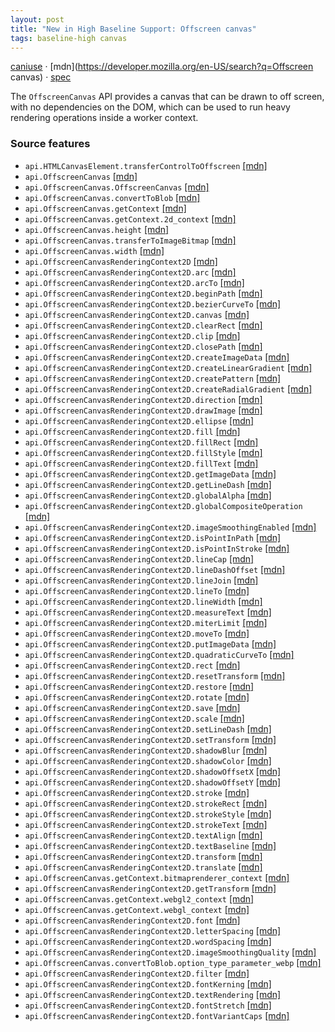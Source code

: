 ```yaml
---
layout: post
title: "New in High Baseline Support: Offscreen canvas"
tags: baseline-high canvas
---
```


[caniuse](https://caniuse.com/?search=offscreen-canvas) · [mdn](https://developer.mozilla.org/en-US/search?q=Offscreen canvas) · [spec](https://html.spec.whatwg.org/multipage/canvas.html#the-offscreencanvas-interface)

The `OffscreenCanvas` API provides a canvas that can be drawn to off screen, with no dependencies on the DOM, which can be used to run heavy rendering operations inside a worker context.

### Source features

- ``api.HTMLCanvasElement.transferControlToOffscreen`` [[mdn]](https://developer.mozilla.org/en-US/search?q=api.HTMLCanvasElement.transferControlToOffscreen)
- ``api.OffscreenCanvas`` [[mdn]](https://developer.mozilla.org/en-US/search?q=api.OffscreenCanvas)
- ``api.OffscreenCanvas.OffscreenCanvas`` [[mdn]](https://developer.mozilla.org/en-US/search?q=api.OffscreenCanvas.OffscreenCanvas)
- ``api.OffscreenCanvas.convertToBlob`` [[mdn]](https://developer.mozilla.org/en-US/search?q=api.OffscreenCanvas.convertToBlob)
- ``api.OffscreenCanvas.getContext`` [[mdn]](https://developer.mozilla.org/en-US/search?q=api.OffscreenCanvas.getContext)
- ``api.OffscreenCanvas.getContext.2d_context`` [[mdn]](https://developer.mozilla.org/en-US/search?q=api.OffscreenCanvas.getContext.2d_context)
- ``api.OffscreenCanvas.height`` [[mdn]](https://developer.mozilla.org/en-US/search?q=api.OffscreenCanvas.height)
- ``api.OffscreenCanvas.transferToImageBitmap`` [[mdn]](https://developer.mozilla.org/en-US/search?q=api.OffscreenCanvas.transferToImageBitmap)
- ``api.OffscreenCanvas.width`` [[mdn]](https://developer.mozilla.org/en-US/search?q=api.OffscreenCanvas.width)
- ``api.OffscreenCanvasRenderingContext2D`` [[mdn]](https://developer.mozilla.org/en-US/search?q=api.OffscreenCanvasRenderingContext2D)
- ``api.OffscreenCanvasRenderingContext2D.arc`` [[mdn]](https://developer.mozilla.org/en-US/search?q=api.OffscreenCanvasRenderingContext2D.arc)
- ``api.OffscreenCanvasRenderingContext2D.arcTo`` [[mdn]](https://developer.mozilla.org/en-US/search?q=api.OffscreenCanvasRenderingContext2D.arcTo)
- ``api.OffscreenCanvasRenderingContext2D.beginPath`` [[mdn]](https://developer.mozilla.org/en-US/search?q=api.OffscreenCanvasRenderingContext2D.beginPath)
- ``api.OffscreenCanvasRenderingContext2D.bezierCurveTo`` [[mdn]](https://developer.mozilla.org/en-US/search?q=api.OffscreenCanvasRenderingContext2D.bezierCurveTo)
- ``api.OffscreenCanvasRenderingContext2D.canvas`` [[mdn]](https://developer.mozilla.org/en-US/search?q=api.OffscreenCanvasRenderingContext2D.canvas)
- ``api.OffscreenCanvasRenderingContext2D.clearRect`` [[mdn]](https://developer.mozilla.org/en-US/search?q=api.OffscreenCanvasRenderingContext2D.clearRect)
- ``api.OffscreenCanvasRenderingContext2D.clip`` [[mdn]](https://developer.mozilla.org/en-US/search?q=api.OffscreenCanvasRenderingContext2D.clip)
- ``api.OffscreenCanvasRenderingContext2D.closePath`` [[mdn]](https://developer.mozilla.org/en-US/search?q=api.OffscreenCanvasRenderingContext2D.closePath)
- ``api.OffscreenCanvasRenderingContext2D.createImageData`` [[mdn]](https://developer.mozilla.org/en-US/search?q=api.OffscreenCanvasRenderingContext2D.createImageData)
- ``api.OffscreenCanvasRenderingContext2D.createLinearGradient`` [[mdn]](https://developer.mozilla.org/en-US/search?q=api.OffscreenCanvasRenderingContext2D.createLinearGradient)
- ``api.OffscreenCanvasRenderingContext2D.createPattern`` [[mdn]](https://developer.mozilla.org/en-US/search?q=api.OffscreenCanvasRenderingContext2D.createPattern)
- ``api.OffscreenCanvasRenderingContext2D.createRadialGradient`` [[mdn]](https://developer.mozilla.org/en-US/search?q=api.OffscreenCanvasRenderingContext2D.createRadialGradient)
- ``api.OffscreenCanvasRenderingContext2D.direction`` [[mdn]](https://developer.mozilla.org/en-US/search?q=api.OffscreenCanvasRenderingContext2D.direction)
- ``api.OffscreenCanvasRenderingContext2D.drawImage`` [[mdn]](https://developer.mozilla.org/en-US/search?q=api.OffscreenCanvasRenderingContext2D.drawImage)
- ``api.OffscreenCanvasRenderingContext2D.ellipse`` [[mdn]](https://developer.mozilla.org/en-US/search?q=api.OffscreenCanvasRenderingContext2D.ellipse)
- ``api.OffscreenCanvasRenderingContext2D.fill`` [[mdn]](https://developer.mozilla.org/en-US/search?q=api.OffscreenCanvasRenderingContext2D.fill)
- ``api.OffscreenCanvasRenderingContext2D.fillRect`` [[mdn]](https://developer.mozilla.org/en-US/search?q=api.OffscreenCanvasRenderingContext2D.fillRect)
- ``api.OffscreenCanvasRenderingContext2D.fillStyle`` [[mdn]](https://developer.mozilla.org/en-US/search?q=api.OffscreenCanvasRenderingContext2D.fillStyle)
- ``api.OffscreenCanvasRenderingContext2D.fillText`` [[mdn]](https://developer.mozilla.org/en-US/search?q=api.OffscreenCanvasRenderingContext2D.fillText)
- ``api.OffscreenCanvasRenderingContext2D.getImageData`` [[mdn]](https://developer.mozilla.org/en-US/search?q=api.OffscreenCanvasRenderingContext2D.getImageData)
- ``api.OffscreenCanvasRenderingContext2D.getLineDash`` [[mdn]](https://developer.mozilla.org/en-US/search?q=api.OffscreenCanvasRenderingContext2D.getLineDash)
- ``api.OffscreenCanvasRenderingContext2D.globalAlpha`` [[mdn]](https://developer.mozilla.org/en-US/search?q=api.OffscreenCanvasRenderingContext2D.globalAlpha)
- ``api.OffscreenCanvasRenderingContext2D.globalCompositeOperation`` [[mdn]](https://developer.mozilla.org/en-US/search?q=api.OffscreenCanvasRenderingContext2D.globalCompositeOperation)
- ``api.OffscreenCanvasRenderingContext2D.imageSmoothingEnabled`` [[mdn]](https://developer.mozilla.org/en-US/search?q=api.OffscreenCanvasRenderingContext2D.imageSmoothingEnabled)
- ``api.OffscreenCanvasRenderingContext2D.isPointInPath`` [[mdn]](https://developer.mozilla.org/en-US/search?q=api.OffscreenCanvasRenderingContext2D.isPointInPath)
- ``api.OffscreenCanvasRenderingContext2D.isPointInStroke`` [[mdn]](https://developer.mozilla.org/en-US/search?q=api.OffscreenCanvasRenderingContext2D.isPointInStroke)
- ``api.OffscreenCanvasRenderingContext2D.lineCap`` [[mdn]](https://developer.mozilla.org/en-US/search?q=api.OffscreenCanvasRenderingContext2D.lineCap)
- ``api.OffscreenCanvasRenderingContext2D.lineDashOffset`` [[mdn]](https://developer.mozilla.org/en-US/search?q=api.OffscreenCanvasRenderingContext2D.lineDashOffset)
- ``api.OffscreenCanvasRenderingContext2D.lineJoin`` [[mdn]](https://developer.mozilla.org/en-US/search?q=api.OffscreenCanvasRenderingContext2D.lineJoin)
- ``api.OffscreenCanvasRenderingContext2D.lineTo`` [[mdn]](https://developer.mozilla.org/en-US/search?q=api.OffscreenCanvasRenderingContext2D.lineTo)
- ``api.OffscreenCanvasRenderingContext2D.lineWidth`` [[mdn]](https://developer.mozilla.org/en-US/search?q=api.OffscreenCanvasRenderingContext2D.lineWidth)
- ``api.OffscreenCanvasRenderingContext2D.measureText`` [[mdn]](https://developer.mozilla.org/en-US/search?q=api.OffscreenCanvasRenderingContext2D.measureText)
- ``api.OffscreenCanvasRenderingContext2D.miterLimit`` [[mdn]](https://developer.mozilla.org/en-US/search?q=api.OffscreenCanvasRenderingContext2D.miterLimit)
- ``api.OffscreenCanvasRenderingContext2D.moveTo`` [[mdn]](https://developer.mozilla.org/en-US/search?q=api.OffscreenCanvasRenderingContext2D.moveTo)
- ``api.OffscreenCanvasRenderingContext2D.putImageData`` [[mdn]](https://developer.mozilla.org/en-US/search?q=api.OffscreenCanvasRenderingContext2D.putImageData)
- ``api.OffscreenCanvasRenderingContext2D.quadraticCurveTo`` [[mdn]](https://developer.mozilla.org/en-US/search?q=api.OffscreenCanvasRenderingContext2D.quadraticCurveTo)
- ``api.OffscreenCanvasRenderingContext2D.rect`` [[mdn]](https://developer.mozilla.org/en-US/search?q=api.OffscreenCanvasRenderingContext2D.rect)
- ``api.OffscreenCanvasRenderingContext2D.resetTransform`` [[mdn]](https://developer.mozilla.org/en-US/search?q=api.OffscreenCanvasRenderingContext2D.resetTransform)
- ``api.OffscreenCanvasRenderingContext2D.restore`` [[mdn]](https://developer.mozilla.org/en-US/search?q=api.OffscreenCanvasRenderingContext2D.restore)
- ``api.OffscreenCanvasRenderingContext2D.rotate`` [[mdn]](https://developer.mozilla.org/en-US/search?q=api.OffscreenCanvasRenderingContext2D.rotate)
- ``api.OffscreenCanvasRenderingContext2D.save`` [[mdn]](https://developer.mozilla.org/en-US/search?q=api.OffscreenCanvasRenderingContext2D.save)
- ``api.OffscreenCanvasRenderingContext2D.scale`` [[mdn]](https://developer.mozilla.org/en-US/search?q=api.OffscreenCanvasRenderingContext2D.scale)
- ``api.OffscreenCanvasRenderingContext2D.setLineDash`` [[mdn]](https://developer.mozilla.org/en-US/search?q=api.OffscreenCanvasRenderingContext2D.setLineDash)
- ``api.OffscreenCanvasRenderingContext2D.setTransform`` [[mdn]](https://developer.mozilla.org/en-US/search?q=api.OffscreenCanvasRenderingContext2D.setTransform)
- ``api.OffscreenCanvasRenderingContext2D.shadowBlur`` [[mdn]](https://developer.mozilla.org/en-US/search?q=api.OffscreenCanvasRenderingContext2D.shadowBlur)
- ``api.OffscreenCanvasRenderingContext2D.shadowColor`` [[mdn]](https://developer.mozilla.org/en-US/search?q=api.OffscreenCanvasRenderingContext2D.shadowColor)
- ``api.OffscreenCanvasRenderingContext2D.shadowOffsetX`` [[mdn]](https://developer.mozilla.org/en-US/search?q=api.OffscreenCanvasRenderingContext2D.shadowOffsetX)
- ``api.OffscreenCanvasRenderingContext2D.shadowOffsetY`` [[mdn]](https://developer.mozilla.org/en-US/search?q=api.OffscreenCanvasRenderingContext2D.shadowOffsetY)
- ``api.OffscreenCanvasRenderingContext2D.stroke`` [[mdn]](https://developer.mozilla.org/en-US/search?q=api.OffscreenCanvasRenderingContext2D.stroke)
- ``api.OffscreenCanvasRenderingContext2D.strokeRect`` [[mdn]](https://developer.mozilla.org/en-US/search?q=api.OffscreenCanvasRenderingContext2D.strokeRect)
- ``api.OffscreenCanvasRenderingContext2D.strokeStyle`` [[mdn]](https://developer.mozilla.org/en-US/search?q=api.OffscreenCanvasRenderingContext2D.strokeStyle)
- ``api.OffscreenCanvasRenderingContext2D.strokeText`` [[mdn]](https://developer.mozilla.org/en-US/search?q=api.OffscreenCanvasRenderingContext2D.strokeText)
- ``api.OffscreenCanvasRenderingContext2D.textAlign`` [[mdn]](https://developer.mozilla.org/en-US/search?q=api.OffscreenCanvasRenderingContext2D.textAlign)
- ``api.OffscreenCanvasRenderingContext2D.textBaseline`` [[mdn]](https://developer.mozilla.org/en-US/search?q=api.OffscreenCanvasRenderingContext2D.textBaseline)
- ``api.OffscreenCanvasRenderingContext2D.transform`` [[mdn]](https://developer.mozilla.org/en-US/search?q=api.OffscreenCanvasRenderingContext2D.transform)
- ``api.OffscreenCanvasRenderingContext2D.translate`` [[mdn]](https://developer.mozilla.org/en-US/search?q=api.OffscreenCanvasRenderingContext2D.translate)
- ``api.OffscreenCanvas.getContext.bitmaprenderer_context`` [[mdn]](https://developer.mozilla.org/en-US/search?q=api.OffscreenCanvas.getContext.bitmaprenderer_context)
- ``api.OffscreenCanvasRenderingContext2D.getTransform`` [[mdn]](https://developer.mozilla.org/en-US/search?q=api.OffscreenCanvasRenderingContext2D.getTransform)
- ``api.OffscreenCanvas.getContext.webgl2_context`` [[mdn]](https://developer.mozilla.org/en-US/search?q=api.OffscreenCanvas.getContext.webgl2_context)
- ``api.OffscreenCanvas.getContext.webgl_context`` [[mdn]](https://developer.mozilla.org/en-US/search?q=api.OffscreenCanvas.getContext.webgl_context)
- ``api.OffscreenCanvasRenderingContext2D.font`` [[mdn]](https://developer.mozilla.org/en-US/search?q=api.OffscreenCanvasRenderingContext2D.font)
- ``api.OffscreenCanvasRenderingContext2D.letterSpacing`` [[mdn]](https://developer.mozilla.org/en-US/search?q=api.OffscreenCanvasRenderingContext2D.letterSpacing)
- ``api.OffscreenCanvasRenderingContext2D.wordSpacing`` [[mdn]](https://developer.mozilla.org/en-US/search?q=api.OffscreenCanvasRenderingContext2D.wordSpacing)
- ``api.OffscreenCanvasRenderingContext2D.imageSmoothingQuality`` [[mdn]](https://developer.mozilla.org/en-US/search?q=api.OffscreenCanvasRenderingContext2D.imageSmoothingQuality)
- ``api.OffscreenCanvas.convertToBlob.option_type_parameter_webp`` [[mdn]](https://developer.mozilla.org/en-US/search?q=api.OffscreenCanvas.convertToBlob.option_type_parameter_webp)
- ``api.OffscreenCanvasRenderingContext2D.filter`` [[mdn]](https://developer.mozilla.org/en-US/search?q=api.OffscreenCanvasRenderingContext2D.filter)
- ``api.OffscreenCanvasRenderingContext2D.fontKerning`` [[mdn]](https://developer.mozilla.org/en-US/search?q=api.OffscreenCanvasRenderingContext2D.fontKerning)
- ``api.OffscreenCanvasRenderingContext2D.textRendering`` [[mdn]](https://developer.mozilla.org/en-US/search?q=api.OffscreenCanvasRenderingContext2D.textRendering)
- ``api.OffscreenCanvasRenderingContext2D.fontStretch`` [[mdn]](https://developer.mozilla.org/en-US/search?q=api.OffscreenCanvasRenderingContext2D.fontStretch)
- ``api.OffscreenCanvasRenderingContext2D.fontVariantCaps`` [[mdn]](https://developer.mozilla.org/en-US/search?q=api.OffscreenCanvasRenderingContext2D.fontVariantCaps)

